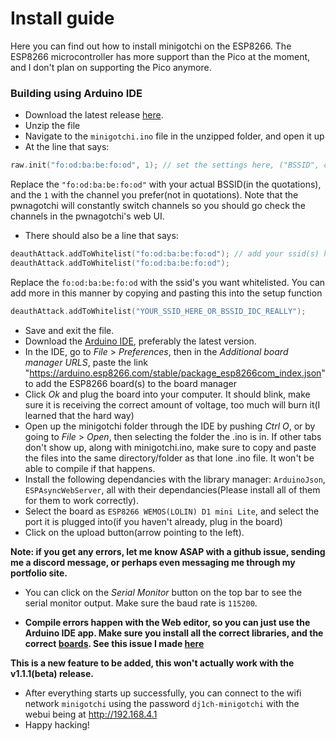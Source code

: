 # Install guide

Here you can find out how to install minigotchi on the ESP8266. The ESP8266 microcontroller has more support than the Pico at the moment, and I don't plan on supporting the Pico anymore.

### Building using Arduino IDE

- Download the latest release [here](https://github.com/Pwnagotchi-Unofficial/minigotchi/releases).
- Unzip the file
- Navigate to the `minigotchi.ino` file in the unzipped folder, and open it up
- At the line that says:

```cpp
raw.init("fo:od:ba:be:fo:od", 1); // set the settings here, ("BSSID", channel)
```

Replace the `"fo:od:ba:be:fo:od"` with your actual BSSID(in the quotations), and the `1` with the channel you prefer(not in quotations). Note that the pwnagotchi will constantly switch channels so you should go check the channels in the pwnagotchi's web UI.
- There should also be a line that says:

```cpp
deauthAttack.addToWhitelist("fo:od:ba:be:fo:od"); // add your ssid(s) here
deauthAttack.addToWhitelist("fo:od:ba:be:fo:od");
```

Replace the `fo:od:ba:be:fo:od` with the ssid's you want whitelisted. You can add more in this manner by copying and pasting this into the setup function

```cpp
deauthAttack.addToWhitelist("YOUR_SSID_HERE_OR_BSSID_IDC_REALLY");
```

- Save and exit the file.
- Download the [Arduino IDE](https://https://www.arduino.cc/en/software), preferably the latest version.
- In the IDE, go to *File* > *Preferences*, then in the *Additional board manager URLS*, paste the link "https://arduino.esp8266.com/stable/package_esp8266com_index.json" to add the ESP8266 board(s) to the board manager
- Click *Ok* and plug the board into your computer. It should blink, make sure it is receiving the correct amount of voltage, too much will burn it(I learned that the hard way)
- Open up the minigotchi folder through the IDE by pushing *Ctrl O*, or by going to *File* > *Open*, then selecting the folder the .ino is in. If other tabs don't show up, along with minigotchi.ino, make sure to copy and paste the files into the same directory/folder as that lone .ino file. It won't be able to compile if that happens. 
- Install the following dependancies with the library manager: `ArduinoJson`, `ESPAsyncWebServer`, all with their dependancies(Please install all of them for them to work correctly).
- Select the board as `ESP8266 WEMOS(LOLIN) D1 mini Lite`, and select the port it is plugged into(if you haven't already, plug in the board)
- Click on the upload button(arrow pointing to the left). 

**Note: if you get any errors, let me know ASAP with a github issue, sending me a discord message, or perhaps even messaging me through my portfolio site.**

- You can click on the *Serial Monitor* button on the top bar to see the serial monitor output. Make sure the baud rate is `115200`.

- **Compile errors happen with the Web editor, so you can just use the Arduino IDE app. Make sure you install all the correct libraries, and the correct [boards](https://github.com/esp8266/Arduino). See this issue I made [here](https://github.com/Pwnagotchi-Unofficial/minigotchi/issues/40)**

**This is a new feature to be added, this won't actually work with the v1.1.1(beta) release.**

- After everything starts up successfully, you can connect to the wifi network `minigotchi` using the password `dj1ch-minigotchi` with the webui being at http://192.168.4.1
- Happy hacking!

###
